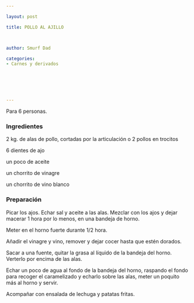 ```yaml
---

layout: post

title: POLLO AL AJILLO



author: Smurf Dad

categories:
- Carnes y derivados






---
```


Para 6 personas.

<h3>Ingredientes</h3>

2 kg. de alas de pollo, cortadas por la articulación o 2 pollos en trocitos

6 dientes de ajo

un poco de aceite

un chorrito de vinagre

un chorrito de vino blanco

<h3>Preparación</h3>

Picar los ajos. Echar sal y aceite a las alas. Mezclar con los ajos y dejar macerar 1 hora por lo menos, en una bandeja de horno.

Meter en el horno fuerte durante 1/2 hora.

Añadir el vinagre y vino, remover y dejar cocer hasta que estén dorados.

Sacar a una fuente, quitar la grasa al líquido de la bandeja del horno. Verterlo por encima de las alas.

Echar un poco de agua al fondo de la bandeja del horno, raspando el fondo para recoger el caramelizado y echarlo sobre las alas, meter un poquito más al horno y servir.

Acompañar con ensalada de lechuga y patatas fritas.

